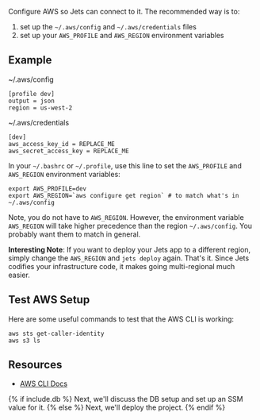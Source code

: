 Configure AWS so Jets can connect to it. The recommended way is to:

1. set up the `~/.aws/config` and `~/.aws/credentials` files
2. set up your `AWS_PROFILE` and `AWS_REGION` environment variables

## Example

~/.aws/config

    [profile dev]
    output = json
    region = us-west-2

~/.aws/credentials

    [dev]
    aws_access_key_id = REPLACE_ME
    aws_secret_access_key = REPLACE_ME

In your `~/.bashrc` or `~/.profile`, use this line to set the `AWS_PROFILE` and `AWS_REGION` environment variables:

    export AWS_PROFILE=dev
    export AWS_REGION=`aws configure get region` # to match what's in ~/.aws/config

Note, you do not have to `AWS_REGION`. However, the environment variable `AWS_REGION` will take higher precedence than the region `~/.aws/config`. You probably want them to match in general.

**Interesting Note**: If you want to deploy your Jets app to a different region, simply change the `AWS_REGION` and `jets deploy` again. That's it. Since Jets codifies your infrastructure code, it makes going multi-regional much easier.

## Test AWS Setup

Here are some useful commands to test that the AWS CLI is working:

    aws sts get-caller-identity
    aws s3 ls

## Resources

* [AWS CLI Docs](https://docs.aws.amazon.com/cli/latest/userguide/cli-chap-install.html)

{% if include.db %}
Next, we'll discuss the DB setup and set up an SSM value for it.
{% else %}
Next, we'll deploy the project.
{% endif %}